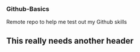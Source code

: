 ### Github-Basics
Remote repo to help me test out my Github skills

## This really needs another header
